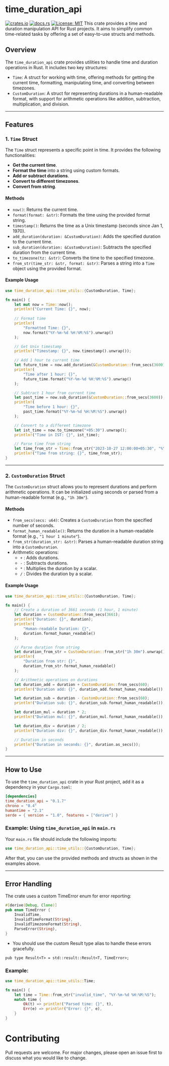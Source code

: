 # time_duration_api 
[![crates.io](https://img.shields.io/crates/v/time_duration_api)](https://crates.io/crates/time_duration_api) [![docs.rs](https://docs.rs/time_duration_api/badge.svg)](https://docs.rs/time_duration_api) [![License: MIT](https://img.shields.io/badge/License-MIT-yellow.svg)](https://opensource.org/licenses/MIT)
This crate provides a time and duration manipulation API for Rust projects. It aims to simplify common time-related tasks by offering a set of easy-to-use structs and methods.


## Overview

The `time_duration_api` crate provides utilities to handle time and duration operations in Rust. It includes two key structures:

- `Time`: A struct for working with time, offering methods for getting the current time, formatting, manipulating time, and converting between timezones.
- `CustomDuration`: A struct for representing durations in a human-readable format, with support for arithmetic operations like addition, subtraction, multiplication, and division.

---

## Features

### 1. `Time` Struct

The `Time` struct represents a specific point in time. It provides the following functionalities:

- **Get the current time**.
- **Format the time** into a string using custom formats.
- **Add or subtract durations**.
- **Convert to different timezones**.
- **Convert from string**.

#### Methods

- `now()`: Returns the current time.
- `format(format: &str)`: Formats the time using the provided format string.
- `timestamp()`: Returns the time as a Unix timestamp (seconds since Jan 1, 1970).
- `add_duration(duration: &CustomDuration)`: Adds the specified duration to the current time.
- `sub_duration(duration: &CustomDuration)`: Subtracts the specified duration from the current time.
- `to_timezone(tz: &str)`: Converts the time to the specified timezone.
- `from_str(time_str: &str, format: &str)`: Parses a string into a `Time` object using the provided format.

#### Example Usage

```rust
use time_duration_api::time_utils::{CustomDuration, Time};

fn main() {
    let mut now = Time::now();
    println!("Current Time: {}", now);
    
    // Format time
    println!(
        "Formatted Time: {}",
        now.format("%Y-%m-%d %H:%M:%S").unwrap()
    );

    // Get Unix timestamp
    println!("Timestamp: {}", now.timestamp().unwrap());

    // Add 1 hour to current time
    let future_time = now.add_duration(&CustomDuration::from_secs(3600));
    println!(
        "Time after 1 hour: {}",
        future_time.format("%Y-%m-%d %H:%M:%S").unwrap()
    );

    // Subtract 1 hour from current time
    let past_time = now.sub_duration(&CustomDuration::from_secs(3600));
    println!(
        "Time before 1 hour: {}",
        past_time.format("%Y-%m-%d %H:%M:%S").unwrap()
    );

    // Convert to a different timezone
    let ist_time = now.to_timezone("+05:30").unwrap();
    println!("Time in IST: {}", ist_time);

    // Parse time from string
    let time_from_str = Time::from_str("2023-10-27 12:00:00+05:30", "%Y-%m-%d %H:%M:%S%z").unwrap();
    println!("Time from string: {}", time_from_str);
}
```

---

### 2. `CustomDuration` Struct

The `CustomDuration` struct allows you to represent durations and perform arithmetic operations. It can be initialized using seconds or parsed from a human-readable format (e.g., `"1h 30m"`).

#### Methods

- `from_secs(secs: u64)`: Creates a `CustomDuration` from the specified number of seconds.
- `format_human_readable()`: Returns the duration in a human-readable format (e.g., `"1 hour 1 minute"`).
- `from_str(duration_str: &str)`: Parses a human-readable duration string into a `CustomDuration`.
- Arithmetic operations:
  - `+` : Adds durations.
  - `-` : Subtracts durations.
  - `*` : Multiplies the duration by a scalar.
  - `/` : Divides the duration by a scalar.

#### Example Usage

```rust
use time_duration_api::time_utils::{CustomDuration, Time};

fn main() {
    // Create a duration of 3661 seconds (1 hour, 1 minute)
    let duration = CustomDuration::from_secs(3661);
    println!("Duration: {}", duration);
    println!(
        "Human-readable Duration: {}",
        duration.format_human_readable()
    );

    // Parse duration from string
    let duration_from_str = CustomDuration::from_str("1h 30m").unwrap();
    println!(
        "Duration from str: {}",
        duration_from_str.format_human_readable()
    );

    // Arithmetic operations on durations
    let duration_add = duration + CustomDuration::from_secs(60);
    println!("Duration add: {}", duration_add.format_human_readable());

    let duration_sub = duration - CustomDuration::from_secs(60);
    println!("Duration sub: {}", duration_sub.format_human_readable());

    let duration_mul = duration * 2;
    println!("Duration mul: {}", duration_mul.format_human_readable());

    let duration_div = duration / 2;
    println!("Duration div: {}", duration_div.format_human_readable());

    // Duration in seconds
    println!("Duration in seconds: {}", duration.as_secs());
}
```

---

## How to Use

To use the `time_duration_api` crate in your Rust project, add it as a dependency in your `Cargo.toml`:

```toml
[dependencies]
time_duration_api = "0.1.7"
chrono = "0.4"
humantime = "2.1"
serde = { version = "1.0", features = ["derive"] }
```

### Example: Using `time_duration_api` in `main.rs`

Your `main.rs` file should include the following imports:

```rust
use time_duration_api::time_utils::{CustomDuration, Time};
```

After that, you can use the provided methods and structs as shown in the examples above.

---
## Error Handling
The crate uses a custom TimeError enum for error reporting:
```rust
#[derive(Debug, Clone)]
pub enum TimeError {
    InvalidTime,
    InvalidTimeFormat(String),
    InvalidTimezoneFormat(String),
    ParseError(String),
}
```

- You should use the custom Result type alias to handle these errors gracefully.
```
pub type Result<T> = std::result::Result<T, TimeError>;
```
### Example:
```rust
use time_duration_api::time_utils::Time;

fn main() {
    let time = Time::from_str("invalid_time", "%Y-%m-%d %H:%M:%S");
    match time {
        Ok(t) => println!("Parsed time: {}", t),
        Err(e) => println!("Error: {}", e),
    }
}
```

# Contributing
Pull requests are welcome. For major changes, please open an issue first to discuss what you would like to change.